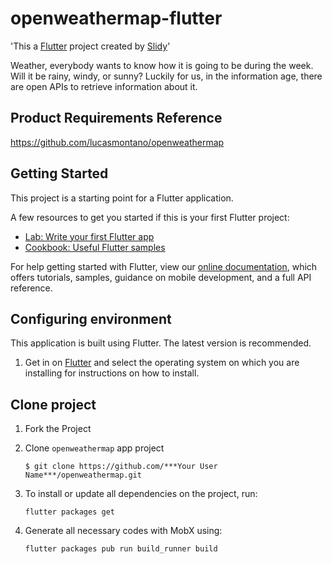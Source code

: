 # openweathermap-flutter

'This a [Flutter](https://flutter.dev/docs/get-started/install)  project created by [Slidy](https://pub.dev/packages/slidy)'

Weather, everybody wants to know how it is going to be during the week. Will it be rainy, windy, or sunny? Luckily for us, in the information age, there are open APIs to retrieve information about it.

## Product Requirements Reference
https://github.com/lucasmontano/openweathermap

## Getting Started

This project is a starting point for a Flutter application.

A few resources to get you started if this is your first Flutter project:

- [Lab: Write your first Flutter app](https://flutter.dev/docs/get-started/codelab)
- [Cookbook: Useful Flutter samples](https://flutter.dev/docs/cookbook)

For help getting started with Flutter, view our
[online documentation](https://flutter.dev/docs), which offers tutorials,
samples, guidance on mobile development, and a full API reference.

## Configuring environment

This application is built using Flutter. The latest version is recommended.

1. Get in on [Flutter](https://flutter.dev/docs/get-started/install) and select the operating system on which you are installing for instructions on how to install.

## Clone project

1. Fork the Project

1. Clone `openweathermap` app project 

    ```
    $ git clone https://github.com/***Your User Name***/openweathermap.git
    ```

1. To install or update all dependencies on the project, run:
    
    ```
    flutter packages get
    ```

1. Generate all necessary codes with MobX using:

    ```
    flutter packages pub run build_runner build
    ```